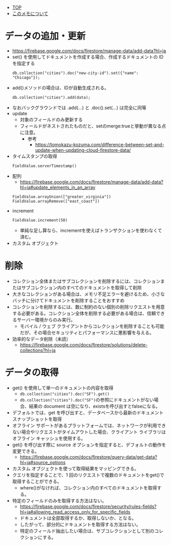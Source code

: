 - [TOP](./firestore_index.md)
- [このメモについて](../README.md)



# データの追加・更新
* https://firebase.google.com/docs/firestore/manage-data/add-data?hl=ja
* set() を使用してドキュメントを作成する場合、作成するドキュメントの ID を指定する 
    ```
    db.collection("cities").doc("new-city-id").set({"name": "Chicago"});
    ```
* add()メソッドの場合は、IDが自動生成される。
    ```
    db.collection("cities").add(data);
    ```
* なおバックグラウンドでは .add(...) と .doc().set(...) は完全に同等
* update
    * 対象のフィールドのみ更新する
    * フィールドがネストされたものだと、setのmerge:trueと挙動が異なる点に注意。
        * 参考 
            * https://tomokazu-kozuma.com/difference-between-set-and-update-when-updating-cloud-firestore-data/
* タイムスタンプの取得
    ```
    FieldValue.serverTimestamp()
    ```
* 配列
    * https://firebase.google.com/docs/firestore/manage-data/add-data?hl=ja#update_elements_in_an_array
    ```
    FieldValue.arrayUnion(["greater_virginia"])
    FieldValue.arrayRemove(["east_coast"])
    ```
* increment
    ```
    FieldValue.increment(50)
    ```
    * 単純な足し算なら、incrementを使えばトランザクションを使わなくて済む。
* カスタム オブジェクト

# 削除
* コレクション全体またはサブコレクションを削除するには、コレクションまたはサブコレクション内のすべてのドキュメントを取得して削除
* 大きなコレクションがある場合は、メモリ不足エラーを避けるため、小さなバッチに分けてドキュメントを削除することをおすすめ
* コレクションを削除するには、数に制約のない個別の削除リクエストを用意する必要がある。コレクション全体を削除する必要がある場合は、信頼できるサーバー環境からのみ実行。
    * モバイル / ウェブ クライアントからコレクションを削除することも可能だが、その場合セキュリティとパフォーマンスに悪影響を与える。
* 効率的なデータ削除（未読）
    * https://firebase.google.com/docs/firestore/solutions/delete-collections?hl=ja

# データの取得
* get() を使用して単一のドキュメントの内容を取得
    * `db.collection("cities").doc("SF").get()`
    * `db.collection("cities").doc("SF")`の参照にドキュメントがない場合、結果の document は空になり、existsを呼び出すとfalseになる。
* デフォルトでは、get を呼び出すと、データベースから最新のドキュメント スナップショットを取得
* オフライン サポートがあるプラットフォームでは、ネットワークが利用できない場合やリクエストがタイムアウトした場合、クライアント ライブラリはオフライン キャッシュを使用する。
* get() を呼び出す際に source オプションを指定すると、デフォルトの動作を変更できる。
    * https://firebase.google.com/docs/firestore/query-data/get-data?hl=ja#source_options
* カスタム オブジェクトを使って取得結果をマッピングできる。
* クエリを指定することで、1 回のリクエストで複数のドキュメントをget()で取得することができる。
    * where()がなければ、コレクション内のすべてのドキュメントを取得する。
* 特定のフィールドのみを取得する方法はない。
    * https://firebase.google.com/docs/firestore/security/rules-fields?hl=ja#allowing_read_access_only_for_specific_fields
    * ドキュメントは全部取得するか、取得しないか、となる。
    * したがって、部分的にドキュメントを取得する方法はない。
    * 特定のフィールド抽出したい場合は、サブコレクションとして別のコレクションにする。